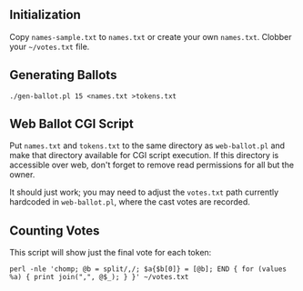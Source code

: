 Initialization
--------------

Copy `names-sample.txt` to `names.txt` or create your own `names.txt`.
Clobber your `~/votes.txt` file.

Generating Ballots
------------------

	./gen-ballot.pl 15 <names.txt >tokens.txt

Web Ballot CGI Script
---------------------

Put `names.txt` and `tokens.txt` to the same directory as
`web-ballot.pl` and make that directory available for CGI script execution.
If this directory is accessible over web, don't forget to remove read
permissions for all but the owner.

It should just work; you may need to adjust the `votes.txt` path currently
hardcoded in `web-ballot.pl`, where the cast votes are recorded.

Counting Votes
--------------

This script will show just the final vote for each token:

	perl -nle 'chomp; @b = split/,/; $a{$b[0]} = [@b]; END { for (values %a) { print join(",", @$_); } }' ~/votes.txt
